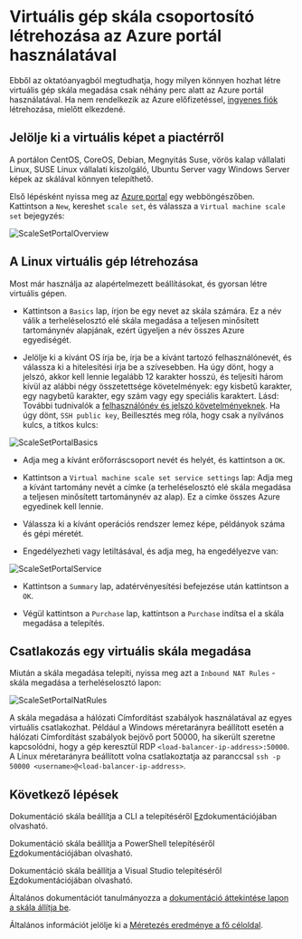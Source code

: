 <properties
    pageTitle="Virtuális gép skála csoportosító létrehozása az Azure portálon |} Microsoft Azure"
    description="Telepítse az Azure portálon skála beállítása."
    keywords="virtuális gép skála beállítása" 
    services="virtual-machine-scale-sets"
    documentationCenter=""
    authors="gatneil"
    manager="madhana"
    editor="tysonn"
    tags="azure-resource-manager" />

<tags
    ms.service="virtual-machine-scale-sets"
    ms.workload="infrastructure-services"
    ms.tgt_pltfrm="vm"
    ms.devlang="na"
    ms.topic="article"
    ms.date="09/15/2016"
    ms.author="gatneil"/>

# <a name="create-a-virtual-machine-scale-set-using-the-azure-portal"></a>Virtuális gép skála csoportosító létrehozása az Azure portál használatával

Ebből az oktatóanyagból megtudhatja, hogy milyen könnyen hozhat létre virtuális gép skála megadása csak néhány perc alatt az Azure portál használatával. Ha nem rendelkezik az Azure előfizetéssel, [ingyenes fiók](https://azure.microsoft.com/free/) létrehozása, mielőtt elkezdené.

## <a name="choose-the-vm-image-from-the-marketplace"></a>Jelölje ki a virtuális képet a piactérről

A portálon CentOS, CoreOS, Debian, Megnyitás Suse, vörös kalap vállalati Linux, SUSE Linux vállalati kiszolgáló, Ubuntu Server vagy Windows Server képek az skálával könnyen telepíthető.

Első lépésként nyissa meg az [Azure portal](https://portal.azure.com) egy webböngészőben. Kattintson a `New`, kereshet `scale set`, és válassza a `Virtual machine scale set` bejegyzés:

![ScaleSetPortalOverview](./media/virtual-machine-scale-sets-portal-create/ScaleSetPortalOverview.PNG)

## <a name="create-the-linux-virtual-machine"></a>A Linux virtuális gép létrehozása

Most már használja az alapértelmezett beállításokat, és gyorsan létre virtuális gépen.

* Kattintson a `Basics` lap, írjon be egy nevet az skála számára. Ez a név válik a terheléselosztó elé skála megadása a teljesen minősített tartománynév alapjának, ezért ügyeljen a név összes Azure egyediségét.

* Jelölje ki a kívánt OS írja be, írja be a kívánt tartozó felhasználónevét, és válassza ki a hitelesítési írja be a szívesebben. Ha úgy dönt, hogy a jelszó, akkor kell lennie legalább 12 karakter hosszú, és teljesíti három kívül az alábbi négy összetettsége követelmények: egy kisbetű karakter, egy nagybetű karakter, egy szám vagy egy speciális karaktert. Lásd: További tudnivalók a [felhasználónév és jelszó követelményeknek](../virtual-machines/virtual-machines-windows-faq.md#what-are-the-username-requirements-when-creating-a-vm). Ha úgy dönt, `SSH public key`, Beillesztés meg róla, hogy csak a nyilvános kulcs, a titkos kulcs:

![ScaleSetPortalBasics](./media/virtual-machine-scale-sets-portal-create/ScaleSetPortalBasics.PNG)

* Adja meg a kívánt erőforráscsoport nevét és helyét, és kattintson a `OK`.

* Kattintson a `Virtual machine scale set service settings` lap: Adja meg a kívánt tartomány nevét a címke (a terheléselosztó elé skála megadása a teljesen minősített tartománynév az alap). Ez a címke összes Azure egyedinek kell lennie.

* Válassza ki a kívánt operációs rendszer lemez képe, példányok száma és gépi méretét.

* Engedélyezheti vagy letiltásával, és adja meg, ha engedélyezve van:

![ScaleSetPortalService](./media/virtual-machine-scale-sets-portal-create/ScaleSetPortalService.PNG)

* Kattintson a `Summary` lap, adatérvényesítési befejezése után kattintson a `OK`.

* Végül kattintson a `Purchase` lap, kattintson a `Purchase` indítsa el a skála megadása a telepítés.

## <a name="connect-to-a-vm-in-the-scale-set"></a>Csatlakozás egy virtuális skála megadása

Miután a skála megadása telepíti, nyissa meg azt a `Inbound NAT Rules` -skála megadása a terheléselosztó lapon:

![ScaleSetPortalNatRules](./media/virtual-machine-scale-sets-portal-create/ScaleSetPortalNatRules.PNG)

A skála megadása a hálózati Címfordítást szabályok használatával az egyes virtuális csatlakozhat. Például a Windows méretarányra beállított esetén a hálózati Címfordítást szabályok bejövő port 50000, ha sikerült szeretne kapcsolódni, hogy a gép keresztül RDP `<load-balancer-ip-address>:50000`. A Linux méretarányra beállított volna csatlakoztatja az paranccsal `ssh -p 50000 <username>@<load-balancer-ip-address>`.

## <a name="next-steps"></a>Következő lépések

Dokumentáció skála beállítja a CLI a telepítéséről [Ez](./virtual-machine-scale-sets-cli-quick-create.md)dokumentációjában olvasható.

Dokumentáció skála beállítja a PowerShell telepítéséről [Ez](./virtual-machine-scale-sets-windows-create.md)dokumentációjában olvasható.

Dokumentáció skála beállítja a Visual Studio telepítéséről [Ez](./virtual-machine-scale-sets-vs-create.md)dokumentációjában olvasható.

Általános dokumentációt tanulmányozza a [dokumentáció áttekintése lapon a skála állítja be](./virtual-machine-scale-sets-overview.md).

Általános információt jelölje ki a [Méretezés eredménye a fő céloldal](https://azure.microsoft.com/services/virtual-machine-scale-sets/).

